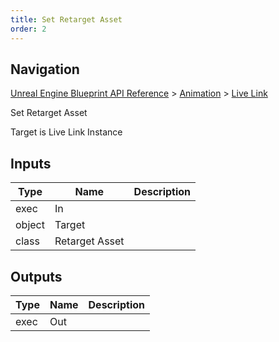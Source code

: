 ```yaml
---
title: Set Retarget Asset
order: 2
---
```

## Navigation

[Unreal Engine Blueprint API Reference](https://dev.epicgames.com/documentation/en-us/unreal-engine/BlueprintAPI) > [Animation](https://dev.epicgames.com/documentation/en-us/unreal-engine/BlueprintAPI/Animation) > [Live Link](https://dev.epicgames.com/documentation/en-us/unreal-engine/BlueprintAPI/Animation/LiveLink)

Set Retarget Asset

Target is Live Link Instance

## Inputs

| Type | Name | Description |
| --- | --- | --- |
| exec | In |  |
| object | Target |  |
| class | Retarget Asset |  |

## Outputs

| Type | Name | Description |
| --- | --- | --- |
| exec | Out |  |
